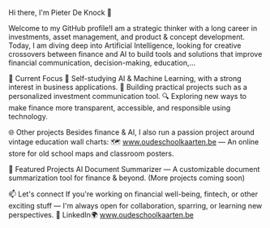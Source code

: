 Hi there, I'm Pieter De Knock 👋

Welcome to my GitHub profile!I am a strategic thinker with a long career in investments, asset management, and product & concept development. Today, I am diving deep into Artificial Intelligence, looking for creative crossovers between finance and AI to build tools and solutions that improve financial communication, decision-making, education,...

🚀 Current Focus
📌 Self-studying AI & Machine Learning, with a strong interest in business applications.
🤖 Building practical projects such as a personalized investment communication tool.
🔍 Exploring new ways to make finance more transparent, accessible, and responsible using technology.

🌐 Other projects
Besides finance & AI, I also run a passion project around vintage education wall charts:
🗺️ www.oudeschoolkaarten.be — An online store for old school maps and classroom posters.

📂 Featured Projects
AI Document Summarizer — A customizable document summarization tool for finance & beyond.
(More projects coming soon)

📫 Let's connect
If you're working on financial well-being, fintech, or other exciting stuff — I'm always open for collaboration, sparring, or learning new perspectives.
🔗 LinkedIn🌍 www.oudeschoolkaarten.be

<!--
**Lukaboro/Lukaboro** is a ✨ _special_ ✨ repository because its `README.md` (this file) appears on your GitHub profile.

Here are some ideas to get you started:

- 🔭 I’m currently working on ...
- 🌱 I’m currently learning ...
- 👯 I’m looking to collaborate on ...
- 🤔 I’m looking for help with ...
- 💬 Ask me about ...
- 📫 How to reach me: ...
- 😄 Pronouns: ...
- ⚡ Fun fact: ...
-->
